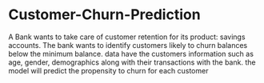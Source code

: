 # Customer-Churn-Prediction
A Bank wants to take care of customer retention for its product: savings accounts. The bank wants to identify customers likely to churn balances below the minimum balance. data  have the customers information such as age, gender, demographics along with their transactions with the bank. the model  will predict the propensity to churn for each customer
